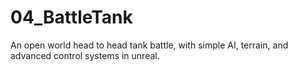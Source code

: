 # 04_BattleTank
An open world head to head tank battle, with simple AI, terrain, and advanced control systems in unreal.
